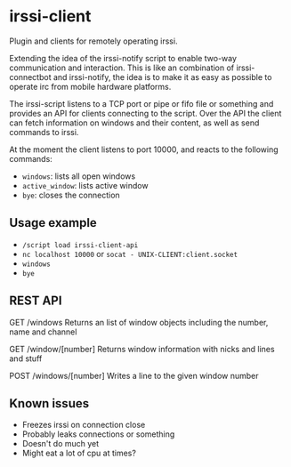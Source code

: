 irssi-client
============

Plugin and clients for remotely operating irssi.

Extending the idea of the irssi-notify script to enable two-way communication and interaction. This is like an combination of irssi-connectbot and irssi-notify, the idea is to make it as easy as possible to operate irc from mobile hardware platforms.

The irssi-script listens to a TCP port or pipe or fifo file or something and provides an API for clients connecting to the script. Over the API the client can fetch information on windows and their content, as well as send commands to irssi.

At the moment the client listens to port 10000, and reacts to the following commands:

* `windows`: lists all open windows
* `active_window`: lists active window
* `bye`: closes the connection

Usage example
-------------
* `/script load irssi-client-api`
* `nc localhost 10000` or `socat - UNIX-CLIENT:client.socket`
* `windows`
* `bye`

REST API
-----------

GET /windows
Returns an list of window objects including the number, name and channel

GET /window/[number]
Returns window information with nicks and lines and stuff

POST /windows/[number]
Writes a line to the given window number



Known issues
------------
* Freezes irssi on connection close
* Probably leaks connections or something
* Doesn't do much yet
* Might eat a lot of cpu at times?

